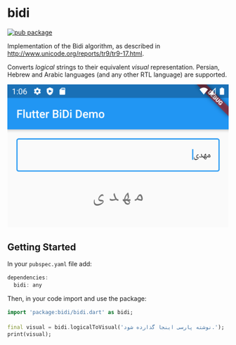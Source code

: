 # bidi
[![pub package](https://img.shields.io/pub/v/bidi.svg)](https://pub.dartlang.org/packages/bidi)

Implementation of the Bidi algorithm, as described in http://www.unicode.org/reports/tr9/tr9-17.html.

Converts *logical* strings to their equivalent *visual* representation. Persian, Hebrew and Arabic languages (and any other RTL language) are supported.


![Screenshot](screenshots/mahdi.png)

## Getting Started
In your `pubspec.yaml` file add:

```dart
dependencies:
  bidi: any
```
Then, in your code import and use the package:
```dart
import 'package:bidi/bidi.dart' as bidi;

final visual = bidi.logicalToVisual('نوشته پارسی اینجا گذارده شود.');
print(visual);
```